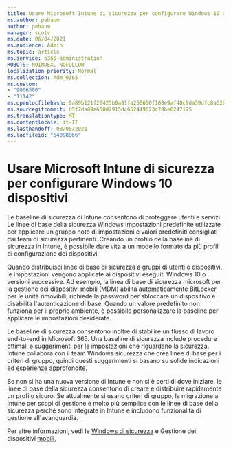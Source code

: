 ```yaml
---
title: Usare Microsoft Intune di sicurezza per configurare Windows 10 dispositivi
ms.author: pebaum
author: pebaum
manager: scotv
ms.date: 06/04/2021
ms.audience: Admin
ms.topic: article
ms.service: o365-administration
ROBOTS: NOINDEX, NOFOLLOW
localization_priority: Normal
ms.collection: Adm_O365
ms.custom:
- "9006500"
- "11142"
ms.openlocfilehash: 0a89b121f2f425b0a81fa250650f108e9af48c9da39dfc8a62b07541d3a6c3dd
ms.sourcegitcommit: b5f7da89a650d2915dc652449623c78be6247175
ms.translationtype: MT
ms.contentlocale: it-IT
ms.lasthandoff: 08/05/2021
ms.locfileid: "54098066"
---
```

# <a name="use-microsoft-intune-security-baselines-to-configure-windows-10-devices"></a>Usare Microsoft Intune di sicurezza per configurare Windows 10 dispositivi

Le baseline di sicurezza di Intune consentono di proteggere utenti e servizi Le linee di base della sicurezza Windows impostazioni predefinite utilizzate per applicare un gruppo noto di impostazioni e valori predefiniti consigliati dai team di sicurezza pertinenti. Creando un profilo della baseline di sicurezza in Intune, è possibile dare vita a un modello formato da più profili di configurazione dei dispositivi.

Quando distribuisci linee di base di sicurezza a gruppi di utenti o dispositivi, le impostazioni vengono applicate ai dispositivi eseguiti Windows 10 o versioni successive. Ad esempio, la linea di base di sicurezza microsoft per la gestione dei dispositivi mobili (MDM) abilita automaticamente BitLocker per le unità rimovibili, richiede la password per sbloccare un dispositivo e disabilita l'autenticazione di base. Quando un valore predefinito non funziona per il proprio ambiente, è possibile personalizzare la baseline per applicare le impostazioni desiderate.

Le baseline di sicurezza consentono inoltre di stabilire un flusso di lavoro end-to-end in Microsoft 365. Una baseline di sicurezza include procedure ottimali e suggerimenti per le impostazioni che riguardano la sicurezza. Intune collabora con il team Windows sicurezza che crea linee di base per i criteri di gruppo, quindi questi suggerimenti si basano su solide indicazioni ed esperienze approfondite.

Se non si ha una nuova versione di Intune e non si è certi di dove iniziare, le linee di base della sicurezza consentono di creare e distribuire rapidamente un profilo sicuro. Se attualmente si usano criteri di gruppo, la migrazione a Intune per scopi di gestione è molto più semplice con le linee di base della sicurezza perché sono integrate in Intune e includono funzionalità di gestione all'avanguardia.

Per altre informazioni, vedi le [Windows di sicurezza](/windows/security/threat-protection/windows-security-baselines) e Gestione dei dispositivi [mobili.](/windows/client-management/mdm/)

